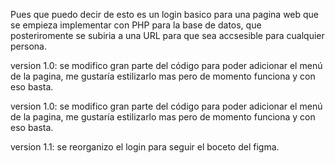 Pues que puedo decir de esto es un login basico para una pagina web que se empieza implementar con PHP para la 
base de datos, que posteriromente se subiria a una URL para que sea accsesible para cualquier persona.

version 1.0:
se modifico gran parte del código para poder adicionar el menú de la pagina, me gustaría estilizarlo mas pero de momento funciona y con eso basta.

version 1.0: se modifico gran parte del código para poder adicionar el menú de la pagina, me gustaría estilizarlo mas pero de momento funciona y con eso basta.

version 1.1: se reorganizo el login para seguir el boceto del figma.